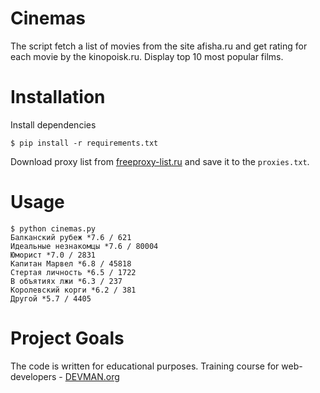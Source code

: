# Cinemas

The script fetch a list of movies from the site afisha.ru and get rating for each movie by the kinopoisk.ru. Display top 10 most popular films.

# Installation

Install dependencies
```
$ pip install -r requirements.txt
```

Download proxy list from [freeproxy-list.ru](http://www.freeproxy-list.ru/) and save it to the `proxies.txt`.

# Usage

```
$ python cinemas.py
Балканский рубеж *7.6 / 621
Идеальные незнакомцы *7.6 / 80004
Юморист *7.0 / 2831
Капитан Марвел *6.8 / 45818
Стертая личность *6.5 / 1722
В объятиях лжи *6.3 / 237
Королевский корги *6.2 / 381
Другой *5.7 / 4405
```

# Project Goals

The code is written for educational purposes. Training course for web-developers - [DEVMAN.org](https://devman.org)
